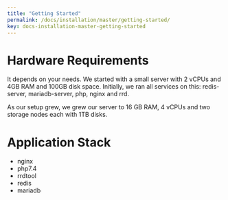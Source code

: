 ```yaml
---
title: "Getting Started"
permalink: /docs/installation/master/getting-started/
key: docs-installation-master-getting-started
---
```


# Hardware Requirements

It depends on your needs. We started with a small server with 2 vCPUs and 4GB RAM and 100GB disk space. Initially, we ran all services on this: redis-server, mariadb-server, php, nginx and rrd.

As our setup grew, we grew our server to 16 GB RAM, 4 vCPUs and two storage nodes each with 1TB disks.

# Application Stack

- nginx
- php7.4
- rrdtool
- redis
- mariadb